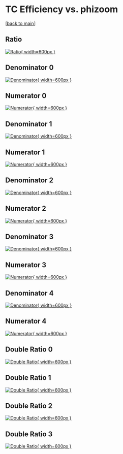 # TC Efficiency vs. phizoom

[[back to main](./)]



## Ratio

[![Ratio](../mtv/var/TC_vtr_211_-1_eff_phizoom.png){ width=600px }](../mtv/var/TC_vtr_211_-1_eff_phizoom.pdf)

## Denominator 0

[![Denominator](../mtv/den/TC_vtr_211_-1_eff_phizoom_den0.png){ width=600px }](../mtv/den/TC_vtr_211_-1_eff_phizoom_den0.pdf)

## Numerator 0

[![Numerator](../mtv/num/TC_vtr_211_-1_eff_phizoom_num0.png){ width=600px }](../mtv/num/TC_vtr_211_-1_eff_phizoom_num0.pdf)

## Denominator 1

[![Denominator](../mtv/den/TC_vtr_211_-1_eff_phizoom_den1.png){ width=600px }](../mtv/den/TC_vtr_211_-1_eff_phizoom_den1.pdf)

## Numerator 1

[![Numerator](../mtv/num/TC_vtr_211_-1_eff_phizoom_num1.png){ width=600px }](../mtv/num/TC_vtr_211_-1_eff_phizoom_num1.pdf)

## Denominator 2

[![Denominator](../mtv/den/TC_vtr_211_-1_eff_phizoom_den2.png){ width=600px }](../mtv/den/TC_vtr_211_-1_eff_phizoom_den2.pdf)

## Numerator 2

[![Numerator](../mtv/num/TC_vtr_211_-1_eff_phizoom_num2.png){ width=600px }](../mtv/num/TC_vtr_211_-1_eff_phizoom_num2.pdf)

## Denominator 3

[![Denominator](../mtv/den/TC_vtr_211_-1_eff_phizoom_den3.png){ width=600px }](../mtv/den/TC_vtr_211_-1_eff_phizoom_den3.pdf)

## Numerator 3

[![Numerator](../mtv/num/TC_vtr_211_-1_eff_phizoom_num3.png){ width=600px }](../mtv/num/TC_vtr_211_-1_eff_phizoom_num3.pdf)

## Denominator 4

[![Denominator](../mtv/den/TC_vtr_211_-1_eff_phizoom_den4.png){ width=600px }](../mtv/den/TC_vtr_211_-1_eff_phizoom_den4.pdf)

## Numerator 4

[![Numerator](../mtv/num/TC_vtr_211_-1_eff_phizoom_num4.png){ width=600px }](../mtv/num/TC_vtr_211_-1_eff_phizoom_num4.pdf)

## Double Ratio 0

[![Double Ratio](../mtv/ratio/TC_vtr_211_-1_eff_phizoom_ratio0.png){ width=600px }](../mtv/ratio/TC_vtr_211_-1_eff_phizoom_ratio0.pdf)

## Double Ratio 1

[![Double Ratio](../mtv/ratio/TC_vtr_211_-1_eff_phizoom_ratio1.png){ width=600px }](../mtv/ratio/TC_vtr_211_-1_eff_phizoom_ratio1.pdf)

## Double Ratio 2

[![Double Ratio](../mtv/ratio/TC_vtr_211_-1_eff_phizoom_ratio2.png){ width=600px }](../mtv/ratio/TC_vtr_211_-1_eff_phizoom_ratio2.pdf)

## Double Ratio 3

[![Double Ratio](../mtv/ratio/TC_vtr_211_-1_eff_phizoom_ratio3.png){ width=600px }](../mtv/ratio/TC_vtr_211_-1_eff_phizoom_ratio3.pdf)

